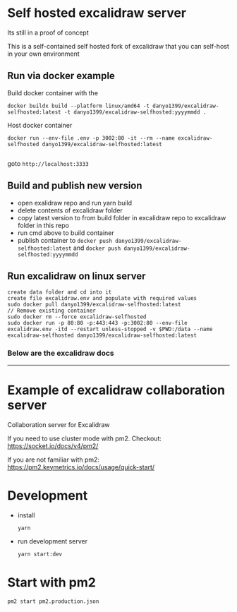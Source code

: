 # Self hosted excalidraw server
Its still in a proof of concept

This is a self-contained self hosted fork of excalidraw that you can 
self-host in your own environment

## Run via docker example

Build docker container with the 
```
docker buildx build --platform linux/amd64 -t danyo1399/excalidraw-selfhosted:latest -t danyo1399/excalidraw-selfhosted:yyyymmdd .

```
Host docker container
```
docker run --env-file .env -p 3002:80 -it --rm --name excalidraw-selfhosted danyo1399/excalidraw-selfhosted:latest


```

goto `http://localhost:3333`

## Build and publish new version
- open exalidraw repo and run yarn build
- delete contents of excalidraw folder
- copy latest version to from build folder in excalidraw repo to excalidraw folder in this repo
- run cmd above to build container
- publish container to `docker push danyo1399/excalidraw-selfhosted:latest` and `docker push danyo1399/excalidraw-selfhosted:yyyymmdd`

## Run excalidraw on linux server
```
create data folder and cd into it
create file excalidraw.env and populate with required values
sudo docker pull danyo1399/excalidraw-selfhosted:latest
// Remove existing container
sudo docker rm --force excalidraw-selfhosted
sudo docker run -p 80:80 -p:443:443 -p:3002:80 --env-file excalidraw.env -itd --restart unless-stopped -v $PWD:/data --name excalidraw-selfhosted danyo1399/excalidraw-selfhosted:latest
```
### Below are the excalidraw docs

---
# Example of excalidraw collaboration server

Collaboration server for Excalidraw

If you need to use cluster mode with pm2. Checkout: https://socket.io/docs/v4/pm2/

If you are not familiar with pm2: https://pm2.keymetrics.io/docs/usage/quick-start/

# Development

- install

  ```sh
  yarn
  ```

- run development server

  ```sh
  yarn start:dev
  ```

# Start with pm2

```
pm2 start pm2.production.json
```

